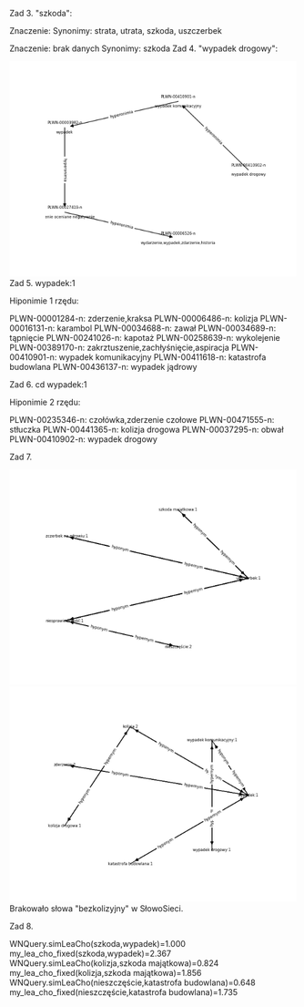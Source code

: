 Zad 3. "szkoda":

Znaczenie: 
Synonimy: strata, utrata, szkoda, uszczerbek

Znaczenie: brak danych
Synonimy: szkoda
Zad 4. "wypadek drogowy":

![](zad4.png)
Zad 5. wypadek:1

Hiponimie 1 rzędu:

PLWN-00001284-n: zderzenie,kraksa
PLWN-00006486-n: kolizja
PLWN-00016131-n: karambol
PLWN-00034688-n: zawał
PLWN-00034689-n: tąpnięcie
PLWN-00241026-n: kapotaż
PLWN-00258639-n: wykolejenie
PLWN-00389170-n: zakrztuszenie,zachłyśnięcie,aspiracja
PLWN-00410901-n: wypadek komunikacyjny
PLWN-00411618-n: katastrofa budowlana
PLWN-00436137-n: wypadek jądrowy

Zad 6. cd wypadek:1

Hiponimie 2 rzędu:

PLWN-00235346-n: czołówka,zderzenie czołowe
PLWN-00471555-n: stłuczka
PLWN-00441365-n: kolizja drogowa
PLWN-00037295-n: obwał
PLWN-00410902-n: wypadek drogowy

Zad 7.

![](zad7_1.png)
![](zad7_2.png)
Brakowało słowa "bezkolizyjny" w SłowoSieci.

Zad 8.

WNQuery.simLeaCho(szkoda,wypadek)=1.000
my_lea_cho_fixed(szkoda,wypadek)=2.367
WNQuery.simLeaCho(kolizja,szkoda majątkowa)=0.824
my_lea_cho_fixed(kolizja,szkoda majątkowa)=1.856
WNQuery.simLeaCho(nieszczęście,katastrofa budowlana)=0.648
my_lea_cho_fixed(nieszczęście,katastrofa budowlana)=1.735
